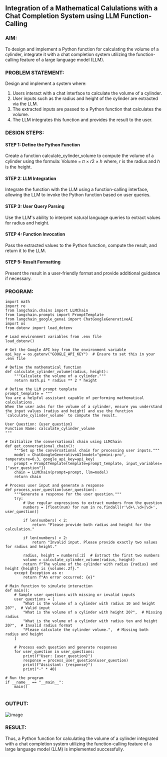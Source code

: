 ## Integration of a Mathematical Calulations with a Chat Completion System using LLM Function-Calling

### AIM:
To design and implement a Python function for calculating the volume of a cylinder, integrate it with a chat completion system utilizing the function-calling feature of a large language model (LLM).

### PROBLEM STATEMENT:

Design and implement a system where:

1. Users interact with a chat interface to calculate the volume of a cylinder.
2. User inputs such as the radius and height of the cylinder are extracted via the LLM.
3. The extracted inputs are passed to a Python function that calculates the volume.
4. The LLM integrates this function and provides the result to the user.

### DESIGN STEPS:

#### STEP 1: Define the Python Function
Create a function calculate_cylinder_volume to compute the volume of a cylinder using the formula:
Volume = 𝜋 × 𝑟2 × ℎ
where, r is the radius and ℎ is the height.

#### STEP 2: LLM Integration
Integrate the function with the LLM using a function-calling interface, allowing the LLM to invoke the Python function based on user queries.

#### STEP 3: User Query Parsing
Use the LLM's ability to interpret natural language queries to extract values for radius and height.

#### STEP 4: Function Invocation
Pass the extracted values to the Python function, compute the result, and return it to the LLM.

#### STEP 5: Result Formatting
Present the result in a user-friendly format and provide additional guidance if necessary.

### PROGRAM:

```
import math
import re
from langchain.chains import LLMChain
from langchain.prompts import PromptTemplate
from langchain_google_genai import ChatGoogleGenerativeAI
import os
from dotenv import load_dotenv

# Load environment variables from .env file
load_dotenv()

# Get the Google API key from the environment variable
api_key = os.getenv("GOOGLE_API_KEY")  # Ensure to set this in your .env file

# Define the mathematical function
def calculate_cylinder_volume(radius, height):
    """Calculate the volume of a cylinder."""
    return math.pi * radius ** 2 * height

# Define the LLM prompt template
prompt_template = """
You are a helpful assistant capable of performing mathematical calculations. 
When the user asks for the volume of a cylinder, ensure you understand the input values (radius and height) and use the function `calculate_cylinder_volume` to compute the result.

User Question: {user_question}
Function Name: calculate_cylinder_volume
"""

# Initialize the conversational chain using LLMChain
def get_conversational_chain():
    """Set up the conversational chain for processing user inputs."""
    model = ChatGoogleGenerativeAI(model="gemini-pro", temperature=0.3, google_api_key=api_key)
    prompt = PromptTemplate(template=prompt_template, input_variables=["user_question"])
    chain = LLMChain(prompt=prompt, llm=model)
    return chain

# Process user input and generate a response
def process_user_question(user_question):
    """Generate a response for the user question."""
    try:
        # Use regular expressions to extract numbers from the question
        numbers = [float(num) for num in re.findall(r'\d+\.\d+|\d+', user_question)]
        
        if len(numbers) < 2:
            return "Please provide both radius and height for the calculation."
        
        if len(numbers) > 2:
            return "Invalid input. Please provide exactly two values for radius and height."
        
        radius, height = numbers[:2]  # Extract the first two numbers
        volume = calculate_cylinder_volume(radius, height)
        return f"The volume of the cylinder with radius {radius} and height {height} is {volume:.2f}."
    except Exception as e:
        return f"An error occurred: {e}"

# Main function to simulate interaction
def main():
    # Sample user questions with missing or invalid inputs
    user_questions = [
        "What is the volume of a cylinder with radius 10 and height 20?",  # Valid input
        "What is the volume of a cylinder with height 20?",  # Missing radius
        "What is the volume of a cylinder with radius ten and height 20?",  # Invalid radius format
        "Please calculate the cylinder volume.",  # Missing both radius and height
    ]
    
    # Process each question and generate responses
    for user_question in user_questions:
        print(f"User: {user_question}")
        response = process_user_question(user_question)
        print(f"Assistant: {response}")
        print("-" * 40)

# Run the program
if __name__ == "__main__":
    main()


```

### OUTPUT:

![image](https://github.com/user-attachments/assets/32b987bf-4bcb-445e-9c82-bae9b364ea8f)


### RESULT:

Thus, a Python function for calculating the volume of a cylinder integrated with a chat completion system utilizing the function-calling feature of a large language model (LLM) is implemented successfully.
